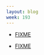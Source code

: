 ```yaml
---
layout: blog
week: 193
---
```


* [FIXME](https://github.com/shadow-maint/shadow/pull/146)

* [FIXME](https://lists.freedesktop.org/archives/fontconfig/2019-January/006420.html])
